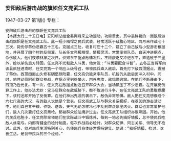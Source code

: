 ### 安阳敌后游击战的旗帜任文亮武工队

1947-03-27
第1版()
专栏：

    安阳敌后游击战的旗帜任文亮武工队
    【本报太行二十五日电】安阳顷总结全县两月来立功运动，功臣辈出，其中最鲜艳的一面敌后游击战旗帜是任文亮武工队。此一短小精悍之民兵武装，经常活跃于敌腹心地区，两月来作战七十三次，毙伤俘蒋伪恶霸五十三名，克据点三处，收复村庄十二个，建立了自己敌后小型游击根据地，并开展了四个村的反倒算。队长任文亮极精悍，情报灵活，常常率领队员，白天冲进据点，杀伤敌人。他们夜袭林泉之次日，侦知东平据点敌情况后，不顾疲乏又冲进东平，直追敌于三里外，给以杀伤后方转回。任文亮不光和敌人斗勇，他常说：“斗勇要配合斗智”。去冬正当蒋军向该县疯狂进攻时，任文亮第一个响应上级号召，带领民兵直入敌后，首先打下敌西顶据点，震撼了蒋伪。西顶四面山头修有碉堡颇险要，任文亮仍能亲率队员，机智的从敌后面冲入村中。同时，他并动员附近群众参战，在据点里到处举火，内外夹攻，敌惊慌逃窜。在他们不断袭击下，西顶乃告光复。有一次，任文亮在敌据点附近召开群众大会，当场镇压了不少恶霸。在开展反倒算工作上，他办法尤妙：宝马店群众在敌威胁下，都不敢进行斗争，在任文亮武工队的勇敢撑腰下，该村迅即开始了反倒算。在他们神出鬼没的袭击下，敌伪异常恐惧。敌人把任文亮想像成个六七尺高的大汉，有的敌人说他是个营长。任文亮武工队与群众关系极好，在艰苦的游击活动中，他们自己背干粮、作饭、送饭，天气无论怎样冷也不乱到群众家里烤火。群众也非常爱护他们，敌人几次要打任文亮黑枪，都被群众设法掩护过去。任文亮武工队组织亦很巩固。开始，他的民兵也胆小，任文亮除率领他们在实际战斗中锻炼外，每到一地必先搞好情报，总不使民兵吃敌人丝毫亏。内部有健全的检讨制度，每次作战后必检讨，对群众纪律、同志关系、领导无不检讨。此外，他对民兵生活特别关心，务使民兵身体经常保持健壮。他说：“搞好情报，检讨，改善生活，是我带民兵的三个经验。”
